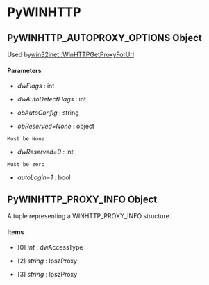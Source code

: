 # PyWINHTTP

## PyWINHTTP\_AUTOPROXY\_OPTIONS Object

Used by[win32inet::WinHTTPGetProxyForUrl](win32inet.md#win32inetwinhttpgetproxyforurl)

#### Parameters


  -  *dwFlags* : int

    

  -  *dwAutoDetectFlags* : int

    

  -  *obAutoConfig* : string

    

  -  *obReserved\=None* : object

    Must be None

  -  *dwReserved\=0* : int

    Must be zero

  -  *autoLogin\=1* : bool

    

## PyWINHTTP\_PROXY\_INFO Object

A tuple representing a WINHTTP\_PROXY\_INFO structure\.

#### Items


  - \[0\] *int* : dwAccessType

    

  - \[2\] *string* : lpszProxy

    

  - \[3\] *string* : lpszProxy

    